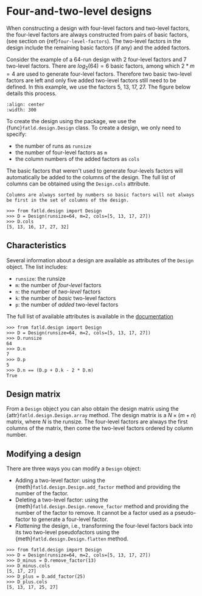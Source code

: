 # Four-and-two-level designs

When constructing a design with four-level factors and two-level factors, the four-level factors are always constructed from pairs of basic factors, (see section on {ref}`four-level-factors`).
The two-level factors in the design include the remaining basic factors (if any) and the added factors.

Consider the example of a 64-run design with 2 four-level factors and 7 two-level factors.
There are $log_2(64)=6$ basic factors, among which $2*m=4$ are used to generate four-level factors.
Therefore two basic two-level factors are left and only five added two-level factors still need to be defined.
In this example, we use the factors 5, 13, 17, 27.
The figure below details this process.

```{image} _static/design_generation.png
:align: center
:width: 300
```

To create the design using the package, we use the {func}`fatld.design.Design` class.
To create a design, we only need to specify:

- the number of runs as ``runsize``
- the number of four-level factors as ``m``
- the column numbers of the added factors as ``cols``

The basic factors that weren't used to generate four-levels factors will automatically be added to the columns of the design.
The full list of columns can be obtained using the ``Design.cols`` attribute.

```{warning}
Columns are always sorted by numbers so basic factors will not always be first in the set of columns of the design.
```

```{code-block} python
>>> from fatld.design import Design
>>> D = Design(runsize=64, m=2, cols=[5, 13, 17, 27])
>>> D.cols
[5, 13, 16, 17, 27, 32]
```

## Characteristics

Several information about a design are available as attributes of the ``Design`` object.
The list includes:

- ``runsize``: the runsize
- ``m``: the number of *four-level* factors
- ``n``: the number of *two-level* factors
- ``k``: the number of *basic* two-level factors
- ``p``: the number of *added* two-level factors

The full list of available attributes is available in the [documentation](design-documentation)

```{code-block} python
>>> from fatld.design import Design
>>> D = Design(runsize=64, m=2, cols=[5, 13, 17, 27])
>>> D.runsize
64
>>> D.n
7
>>> D.p
5
>>> D.n == (D.p + D.k - 2 * D.m)
True
```

## Design matrix

From a ``Design`` object you can also obtain the design matrix using the {attr}`fatld.design.Design.array` method.
The design matrix is a $N \times (m+n)$ matrix, where $N$ is the runsize.
The four-level factors are always the first columns of the matrix, then come the two-level factors ordered by column number.

<!-- If you already have a design matrix as a numpy array, you can create a ``Design`` object with it using the {func}`fatld.design.from_array` function.
The function will automatically determine the runsize, number of four-level factors and two-level columns. -->

## Modifying a design

There are three ways you can modify a ``Design`` object:

- Adding a two-level factor: using the {meth}`fatld.design.Design.add_factor` method and providing the number of the factor.
- Deleting a two-level factor: using the {meth}`fatld.design.Design.remove_factor` method and providing the number of the factor to remove. It cannot be a factor used as a pseudo-factor to generate a four-level factor.
- *Flattening* the design, i.e., transforming the four-level factors back into its two two-level pseudofactors using the {meth}`fatld.design.Design.flatten` method.

```{code-block} python
>>> from fatld.design import Design
>>> D = Design(runsize=64, m=2, cols=[5, 13, 17, 27])
>>> D_minus = D.remove_factor(13)
>>> D_minus.cols
[5, 17, 27]
>>> D_plus = D.add_factor(25)
>>> D_plus.cols
[5, 13, 17, 25, 27]
```

